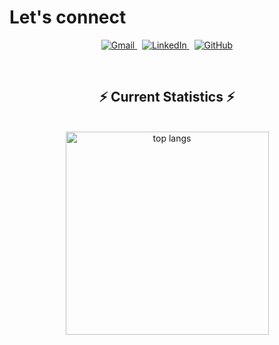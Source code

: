 # Let's connect

<p align="center">
  <a href="mailto:your.email@example.com" title="Email me">
    <img src="https://img.shields.io/badge/-your.email@example.com-D14836?style=flat&logo=gmail&logoColor=white" alt="Gmail" />
  </a>
  &nbsp;
  <a href="https://www.linkedin.com/in/your-linkedin-username/" target="_blank" rel="noopener" title="Connect on LinkedIn">
    <img src="https://img.shields.io/badge/-LinkedIn-0A66C2?style=flat&logo=linkedin&logoColor=white" alt="LinkedIn" />
  </a>
  &nbsp;
  <a href="https://github.com/your-github-username" target="_blank" rel="noopener" title="View GitHub profile">
    <img src="https://img.shields.io/badge/-GitHub-181717?style=flat&logo=github&logoColor=white" alt="GitHub" />
  </a>
</p>


<br/>
  <h2 align="center">⚡ Current Statistics ⚡</h2>
<br>
<div align=center>
  <!-- <img width=390 src="https://streak-stats.demolab.com/?user=irohansh&count_private=true&theme=react&border_radius=10" alt="streak stats"/> -->
  <!-- <img width=390 src="https://github-readme-stats.vercel.app/api?username=irohansh&show_icons=true&theme=react&rank_icon=github&border_radius=10" alt="readme stats" /> -->
  <img width=325 align="center" src="https://github-readme-stats.vercel.app/api/top-langs/?username=irohansh&hide=HTML&langs_count=8&layout=compact&theme=react&border_radius=10&size_weight=0.5&count_weight=0.5&exclude_repo=github-readme-stats" alt="top langs" />
</div>

